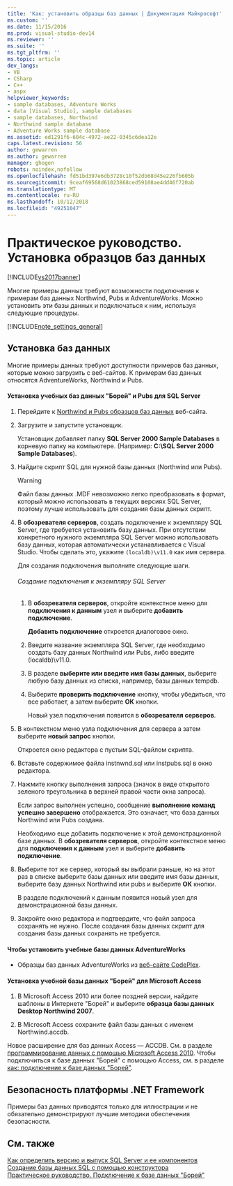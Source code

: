 ```yaml
---
title: 'Как: установить образцы баз данных | Документация Майкрософт'
ms.custom: ''
ms.date: 11/15/2016
ms.prod: visual-studio-dev14
ms.reviewer: ''
ms.suite: ''
ms.tgt_pltfrm: ''
ms.topic: article
dev_langs:
- VB
- CSharp
- C++
- aspx
helpviewer_keywords:
- sample databases, Adventure Works
- data [Visual Studio], sample databases
- sample databases, Northwind
- Northwind sample database
- Adventure Works sample database
ms.assetid: ed1291f6-604c-4972-ae22-0345c6dea12e
caps.latest.revision: 56
author: gewarren
ms.author: gewarren
manager: ghogen
robots: noindex,nofollow
ms.openlocfilehash: fd51bd397e6db3728c10f52db68d45e226fb605b
ms.sourcegitcommit: 9ceaf69568d61023868ced59108ae4dd46f720ab
ms.translationtype: MT
ms.contentlocale: ru-RU
ms.lasthandoff: 10/12/2018
ms.locfileid: "49251047"
---
```

# <a name="how-to-install-sample-databases"></a>Практическое руководство. Установка образцов баз данных
[!INCLUDE[vs2017banner](../includes/vs2017banner.md)]

Многие примеры данных требуют возможности подключения к примерам баз данных Northwind, Pubs и AdventureWorks. Можно установить эти базы данных и подключаться к ним, используя следующие процедуры.  
  
 [!INCLUDE[note_settings_general](../includes/note-settings-general-md.md)]  
  
## <a name="installing-databases"></a>Установка баз данных  
 Многие примеры данных требуют доступности примеров баз данных, которые можно загрузить с веб-сайтов. К примерам баз данных относятся AdventureWorks, Northwind и Pubs.  
  
#### <a name="to-install-the-northwind-and-pubs-sample-databases-for-sql-server"></a>Установка учебных баз данных "Борей" и Pubs для SQL Server  
  
1.  Перейдите к [Northwind и Pubs образцов баз данных](http://go.microsoft.com/fwlink?linkid=64296) веб-сайта.  
  
2.  Загрузите и запустите установщик.  
  
     Установщик добавляет папку **SQL Server 2000 Sample Databases** в корневую папку на компьютере. (Например: **C:\SQL Server 2000 Sample Databases**).  
  
3.  Найдите скрипт SQL для нужной базы данных (Northwind или Pubs).  
  
    > [!WARNING]
    >  Файл базы данных .MDF невозможно легко преобразовать в формат, который можно использовать в текущих версиях SQL Server, поэтому лучше использовать для создания базы данных скрипт.  
  
4.  В **обозревателя серверов**, создать подключение к экземпляру SQL Server, где требуется установить базу данных. При отсутствии конкретного нужного экземпляра SQL Server можно использовать базу данных, которая автоматически устанавливается с Visual Studio. Чтобы сделать это, укажите `(localdb)\v11.0` как имя сервера.  
  
     Для создания подключения выполните следующие шаги.  
  
    ###### <a name="to-create-a-connection-to-an-instance-of-sql-server"></a>Создание подключения к экземпляру SQL Server  
  
    1.  В **обозревателя серверов**, откройте контекстное меню для **подключения к данным** узел и выберите **добавить подключение**.  
  
         **Добавить подключение** откроется диалоговое окно.  
  
    2.  Введите название экземпляра SQL Server, где необходимо создать базу данных Northwind или Pubs, либо введите (localdb)\v11.0.  
  
    3.  В разделе **выберите или введите имя базы данных**, выберите любую базу данных из списка, например, базы данных tempdb.  
  
    4.  Выберите **проверить подключение** кнопку, чтобы убедиться, что все работает, а затем выберите **ОК** кнопки.  
  
         Новый узел подключения появится в **обозревателя серверов**.  
  
5.  В контекстном меню узла подключения для сервера а затем выберите **новый запрос** кнопки.  
  
     Откроется окно редактора с пустым SQL-файлом скрипта.  
  
6.  Вставьте содержимое файла instnwnd.sql или instpubs.sql в окно редактора.  
  
7.  Нажмите кнопку выполнения запроса (значок в виде открытого зеленого треугольника в верхней правой части окна запроса).  
  
     Если запрос выполнен успешно, сообщение **выполнение команд успешно завершено** отображается. Это означает, что база данных Northwind или Pubs создана.  
  
     Необходимо еще добавить подключение к этой демонстрационной базе данных. В **обозревателя серверов**, откройте контекстное меню для **подключения к данным** узел и выберите **добавить подключение**.  
  
8.  Выберите тот же сервер, который вы выбрали раньше, но на этот раз в списке выберите базы данных или введите имя базы данных, выберите базу данных Northwind или pubs и выберите **ОК** кнопки.  
  
     В разделе подключений к данным появится новый узел для демонстрационной базы данных.  
  
9. Закройте окно редактора и подтвердите, что файл запроса сохранять не нужно. После создания базы данных скрипт для создания базы данных сохранять не требуется.  
  
#### <a name="to-install-the-adventureworks-sample-databases"></a>Чтобы установить учебные базы данных AdventureWorks  
  
-   Образцы баз данных AdventureWorks из [веб-сайте CodePlex](http://go.microsoft.com/fwlink/?linkid=87843).  
  
#### <a name="to-install-the-northwind-sample-database-for-microsoft-access"></a>Установка учебной базы данных "Борей" для Microsoft Access  
  
1.  В Microsoft Access 2010 или более поздней версии, найдите шаблоны в Интернете "Борей" и выберите **образца базы данных Desktop Northwind 2007**.  
  
2.  В Microsoft Access сохраните файл базы данных с именем Northwind.accdb.  
  
 Новое расширение для баз данных Access — ACCDB. См. в разделе [программирование данных с помощью Microsoft Access 2010](http://msdn.microsoft.com/library/office/ff965871.aspx). Чтобы подключиться к базе данных "Борей" с помощью Access, см. в разделе [как: подключение к базе данных "Борей"](../data-tools/how-to-connect-to-the-northwind-database.md).  
  
## <a name="net-framework-security"></a>Безопасность платформы .NET Framework  
 Примеры баз данных приводятся только для иллюстрации и не обязательно демонстрируют лучшие методики обеспечения безопасности.  
  
## <a name="see-also"></a>См. также  
 [Как определить версию и выпуск SQL Server и ее компонентов](http://support.microsoft.com/kb/321185)   
 [Создание базы данных SQL с помощью конструктора](../data-tools/create-a-sql-database-by-using-a-designer.md)   
 [Практическое руководство. Подключение к базе данных "Борей"](../data-tools/how-to-connect-to-the-northwind-database.md)